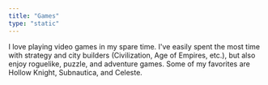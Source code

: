 ```yaml
---
title: "Games"
type: "static"
---
```

I love playing video games in my spare time. I've easily spent the most time with strategy and city builders
(Civilization, Age of Empires, etc.), but also enjoy roguelike, puzzle, and adventure games. Some of my favorites are
Hollow Knight, Subnautica, and Celeste.
